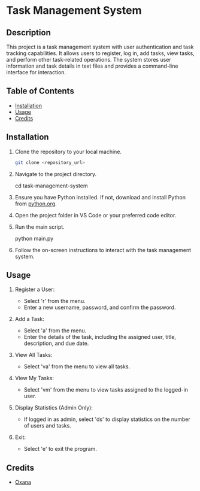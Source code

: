 # Task Management System

## Description
This project is a task management system with user authentication and task tracking capabilities. It allows users to register, log in, add tasks, view tasks, and perform other task-related operations. The system stores user information and task details in text files and provides a command-line interface for interaction.

## Table of Contents
- [Installation](#installation)
- [Usage](#usage)
- [Credits](#credits)

## Installation
1. Clone the repository to your local machine.
    ```bash
    git clone <repository_url>
2. Navigate to the project directory.
    
    cd task-management-system
    
3. Ensure you have Python installed. If not, download and install Python from [python.org](https://www.python.org/downloads/).
4. Open the project folder in VS Code or your preferred code editor.
5. Run the main script.
    
    python main.py
    
6. Follow the on-screen instructions to interact with the task management system.

## Usage
1. Register a User:
   - Select 'r' from the menu.
   - Enter a new username, password, and confirm the password.

2. Add a Task:
   - Select 'a' from the menu.
   - Enter the details of the task, including the assigned user, title, description, and due date.

3. View All Tasks:
   - Select 'va' from the menu to view all tasks.

4. View My Tasks:
   - Select 'vm' from the menu to view tasks assigned to the logged-in user.

5. Display Statistics (Admin Only):
   - If logged in as admin, select 'ds' to display statistics on the number of users and tasks.

6. Exit:
   - Select 'e' to exit the program.

## Credits
- [Oxana](https://github.com/OxanaWWW)



